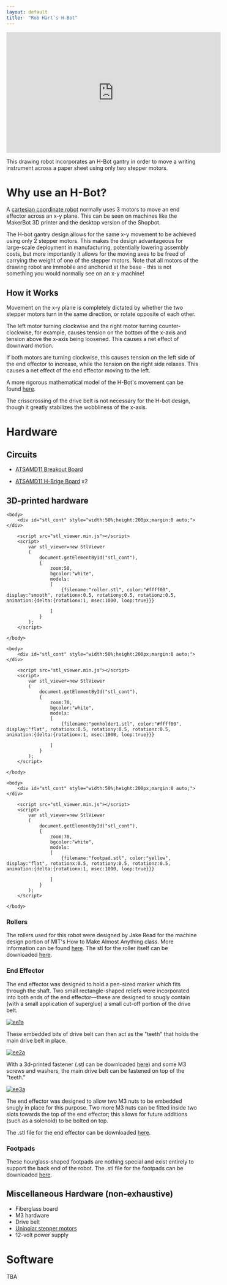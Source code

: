 ```yaml
---
layout: default
title:  "Rob Hart's H-Bot"
---
```


<iframe src="https://www.youtube.com/embed/vSqIZIaWzNs"
    width="560"
    height="315"
    frameborder="0"
    allowfullscreen>
</iframe>

This drawing robot incorporates an H-Bot gantry in order to move a writing instrument across a paper sheet using only two stepper motors.

# Why use an H-Bot?

A [cartesian coordinate robot](https://en.wikipedia.org/wiki/Cartesian_coordinate_robot) normally uses 3 motors to move an end effector across an x-y plane. This can be seen on machines like the MakerBot 3D printer and the desktop version of the Shopbot.

The H-bot gantry design allows for the same x-y movement to be achieved using only 2 stepper motors. This makes the design advantageous for large-scale deployment in manufacturing, potentially lowering assembly costs, but more importantly it allows for the moving axes to be freed of carrying the weight of one of the stepper motors. Note that all motors of the drawing robot are immobile and anchored at the base - this is not something you would normally see on an x-y machine!

## How it Works

Movement on the x-y plane is completely dictated by whether the two stepper motors turn in the same direction, or rotate opposite of each other.

The left motor turning clockwise and the right motor turning counter-clockwise, for example, causes tension on the bottom of the x-axis and tension above the x-axis being loosened. This causes a net effect of downward motion.

If both motors are turning clockwise, this causes tension on the left side of the end effector to increase, while the tension on the right side relaxes. This causes a net effect of the end effector moving to the left.

A more rigorous mathematical model of the H-Bot's movement can be found [here](https://www.icvr.ethz.ch/ConfiguratorJM/publications/MODELING_A_132687166151936/3314_mod.pdf).

The crisscrossing of the drive belt is not necessary for the H-bot design, though it greatly stabilizes the wobbliness of the x-axis.

# Hardware

## Circuits

* [ATSAMD11 Breakout Board](https://roberthart56.github.io/SCFAB/SC_lab/Electronics/Microcontrollers/ATSAMD11/Advanced_circuits_board/index.html)

* [ATSAMD11 H-Brige Board](https://roberthart56.github.io/SCFAB/SC_lab/Output_Devices/SAMD11_stepper/index.html) x2

## 3D-printed hardware

<html>
    <head>
        <title>Roller</title>
    </head>

    <body>
        <div id="stl_cont" style="width:50%;height:200px;margin:0 auto;"></div>

        <script src="stl_viewer.min.js"></script>        
        <script>
            var stl_viewer=new StlViewer
            (
                document.getElementById("stl_cont"),
                {
                    zoom:50,
                    bgcolor:"white",
                    models:
                    [
                        {filename:"roller.stl", color:"#ffff00", display:"smooth", rotationx:0.5, rotationy:0.5, rotationz:0.5, animation:{delta:{rotationx:1, msec:1000, loop:true}}}

                    ]
                }
            );
        </script>

    </body>
</html>

<html>
    <head>
        <title>Pen Holder</title>
    </head>

    <body>
        <div id="stl_cont" style="width:50%;height:200px;margin:0 auto;"></div>

        <script src="stl_viewer.min.js"></script>        
        <script>
            var stl_viewer=new StlViewer
            (
                document.getElementById("stl_cont"),
                {
                    zoom:70,
                    bgcolor:"white",
                    models:
                    [
                        {filename:"penholder1.stl", color:"#ffff00", display:"flat", rotationx:0.5, rotationy:0.5, rotationz:0.5, animation:{delta:{rotationx:1, msec:1000, loop:true}}}

                    ]
                }
            );
        </script>

    </body>
</html>

<html>
    <head>
        <title>Footpad</title>
    </head>

    <body>
        <div id="stl_cont" style="width:50%;height:200px;margin:0 auto;"></div>

        <script src="stl_viewer.min.js"></script>        
        <script>
            var stl_viewer=new StlViewer
            (
                document.getElementById("stl_cont"),
                {
                    zoom:70,
                    bgcolor:"white",
                    models:
                    [
                        {filename:"footpad.stl", color:"yellow", display:"flat", rotationx:0.5, rotationy:0.5, rotationz:0.5, animation:{delta:{rotationx:1, msec:1000, loop:true}}}

                    ]
                }
            );
        </script>

    </body>
</html>

### Rollers

The rollers used for this robot were designed by Jake Read for the machine design portion of MIT's How to Make Almost Anything class. More information can be found [here](https://gitlab.cba.mit.edu/jakeread/machineweek-2019). The stl for the roller itself can be downloaded [here](https://kem406.github.io/hbot/roller.stl).

### End Effector

The end effector was designed to hold a pen-sized marker which fits through the shaft. Two small rectangle-shaped reliefs were incorporated into both ends of the end effector—these are designed to snugly contain (with a small application of superglue) a small cut-off portion of the drive belt.

[<img src="ee1a.jpg" alt="ee1a">](https://kem406.github.io/hbot/ee1b.jpg)

These embedded bits of drive belt can then act as the "teeth" that holds the main drive belt in place.

[<img src="ee2a.png" alt="ee2a">](https://kem406.github.io/hbot/ee2b.jpg)

With a 3d-printed fastener (.stl can be downloaded [here](https://kem406.github.io/hbot/fastener.stl)) and some M3 screws and washers, the main drive belt can be fastened on top of the "teeth."

[<img src="ee3a.jpg" alt="ee3a">](https://kem406.github.io/hbot/ee3b.jpg)

The end effector was designed to allow two M3 nuts to be embedded snugly in place for this purpose. Two more M3 nuts can be fitted inside two slots towards the top of the end effector; this allows for future additions (such as a solenoid) to be bolted on top.

The .stl file for the end effector can be downloaded [here](https://kem406.github.io/hbot/penholder1.stl).

### Footpads

These hourglass-shaped footpads are nothing special and exist entirely to support the back end of the robot. The .stl file for the footpads can be downloaded [here](https://kem406.github.io/hbot/footpad.stl).

## Miscellaneous Hardware (non-exhaustive)

* Fiberglass board
* M3 hardware
* Drive belt
* [Unipolar stepper motors](https://www.jameco.com/z/42BYGH404-R-Unipolar-Stepper-Motor-12VDC-400mA_238538.html)
* 12-volt power supply


# Software

TBA
